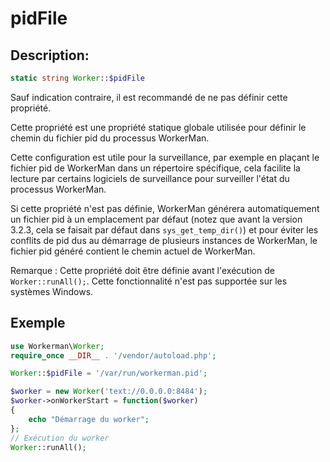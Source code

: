 # pidFile
## Description:
```php
static string Worker::$pidFile
```

Sauf indication contraire, il est recommandé de ne pas définir cette propriété.

Cette propriété est une propriété statique globale utilisée pour définir le chemin du fichier pid du processus WorkerMan.

Cette configuration est utile pour la surveillance, par exemple en plaçant le fichier pid de WorkerMan dans un répertoire spécifique, cela facilite la lecture par certains logiciels de surveillance pour surveiller l'état du processus WorkerMan. 

Si cette propriété n'est pas définie, WorkerMan générera automatiquement un fichier pid à un emplacement par défaut (notez que avant la version 3.2.3, cela se faisait par défaut dans ```sys_get_temp_dir()```) et pour éviter les conflits de pid dus au démarrage de plusieurs instances de WorkerMan, le fichier pid généré contient le chemin actuel de WorkerMan.

Remarque : Cette propriété doit être définie avant l'exécution de ```Worker::runAll();```. Cette fonctionnalité n'est pas supportée sur les systèmes Windows.

## Exemple

```php
use Workerman\Worker;
require_once __DIR__ . '/vendor/autoload.php';

Worker::$pidFile = '/var/run/workerman.pid';

$worker = new Worker('text://0.0.0.0:8484');
$worker->onWorkerStart = function($worker)
{
    echo "Démarrage du worker";
};
// Exécution du worker
Worker::runAll();
```
